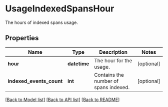 # UsageIndexedSpansHour

The hours of indexed spans usage.

## Properties

| Name                     | Type         | Description                           | Notes      |
| ------------------------ | ------------ | ------------------------------------- | ---------- |
| **hour**                 | **datetime** | The hour for the usage.               | [optional] |
| **indexed_events_count** | **int**      | Contains the number of spans indexed. | [optional] |

[[Back to Model list]](README.md#documentation-for-models) [[Back to API list]](README.md#documentation-for-api-endpoints) [[Back to README]](README.md)
